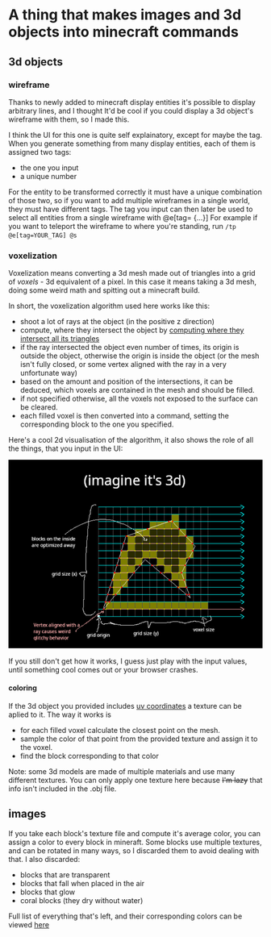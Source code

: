 <!-- # Getting Started with Create React App

This project was bootstrapped with [Create React App](https://github.com/facebook/create-react-app).

## Available Scripts

In the project directory, you can run:

### `npm start`

Runs the app in the development mode.\
Open [http://localhost:3000](http://localhost:3000) to view it in your browser.

The page will reload when you make changes.\
You may also see any lint errors in the console.

### `npm test`

Launches the test runner in the interactive watch mode.\
See the section about [running tests](https://facebook.github.io/create-react-app/docs/running-tests) for more information.

### `npm run build`

Builds the app for production to the `build` folder.\
It correctly bundles React in production mode and optimizes the build for the best performance.

The build is minified and the filenames include the hashes.\
Your app is ready to be deployed!

See the section about [deployment](https://facebook.github.io/create-react-app/docs/deployment) for more information.

### `npm run eject`

**Note: this is a one-way operation. Once you `eject`, you can't go back!**

If you aren't satisfied with the build tool and configuration choices, you can `eject` at any time. This command will remove the single build dependency from your project.

Instead, it will copy all the configuration files and the transitive dependencies (webpack, Babel, ESLint, etc) right into your project so you have full control over them. All of the commands except `eject` will still work, but they will point to the copied scripts so you can tweak them. At this point you're on your own.

You don't have to ever use `eject`. The curated feature set is suitable for small and middle deployments, and you shouldn't feel obligated to use this feature. However we understand that this tool wouldn't be useful if you couldn't customize it when you are ready for it.

## Learn More

You can learn more in the [Create React App documentation](https://facebook.github.io/create-react-app/docs/getting-started).

To learn React, check out the [React documentation](https://reactjs.org/).

### Code Splitting

This section has moved here: [https://facebook.github.io/create-react-app/docs/code-splitting](https://facebook.github.io/create-react-app/docs/code-splitting)

### Analyzing the Bundle Size

This section has moved here: [https://facebook.github.io/create-react-app/docs/analyzing-the-bundle-size](https://facebook.github.io/create-react-app/docs/analyzing-the-bundle-size)

### Making a Progressive Web App

This section has moved here: [https://facebook.github.io/create-react-app/docs/making-a-progressive-web-app](https://facebook.github.io/create-react-app/docs/making-a-progressive-web-app)

### Advanced Configuration

This section has moved here: [https://facebook.github.io/create-react-app/docs/advanced-configuration](https://facebook.github.io/create-react-app/docs/advanced-configuration)

### Deployment

This section has moved here: [https://facebook.github.io/create-react-app/docs/deployment](https://facebook.github.io/create-react-app/docs/deployment)

### `npm run build` fails to minify

This section has moved here: [https://facebook.github.io/create-react-app/docs/troubleshooting#npm-run-build-fails-to-minify](https://facebook.github.io/create-react-app/docs/troubleshooting#npm-run-build-fails-to-minify) -->

# A thing that makes images and 3d objects into minecraft commands

## 3d objects

### wireframe

Thanks to newly added to minecraft display entities it's possible to display arbitrary lines,
and I thought It'd be cool if you could display a 3d object's wireframe with them,
so I made this.

I think the UI for this one is quite self explainatory, except for maybe the tag.
When you generate something from many display entities, each of them is assigned two tags:

- the one you input
- a unique number

For the entity to be transformed correctly it must have a unique combination of those two,
so if you want to add multiple wireframes in a single world, they must have different tags.
The tag you input can then later be used to select all entities from a single wireframe with @e\[tag= {...}\]
For example if you want to teleport the wireframe to where you're standing, run `/tp @e[tag=YOUR_TAG] @s`

### voxelization

Voxelization means converting a 3d mesh made out of triangles into a grid of _voxels_ - 3d equivalent of a pixel.
In this case it means taking a 3d mesh, doing some weird math and spitting out a minecraft build.

In short, the voxelization algorithm used here works like this:

- shoot a lot of rays at the object (in the positive z direction)
- compute, where they intersect the object by [computing where they intersect all its triangles](https://en.wikipedia.org/wiki/M%C3%B6ller%E2%80%93Trumbore_intersection_algorithm)
- if the ray intersected the object even number of times, its origin is outside the object, otherwise the origin is inside the object (or the mesh isn't fully closed, or some vertex aligned with the ray in a very unfortunate way)
- based on the amount and position of the intersections, it can be deduced, which voxels are contained in the mesh and should be filled.
- if not specified otherwise, all the voxels not exposed to the surface can be cleared.
- each filled voxel is then converted into a command, setting the corresponding block to the one you specified.

Here's a cool 2d visualisation of the algorithm, it also shows the role of all the things, that you input in the UI:

<img src="/public/images/voxelization.png"/>

If you still don't get how it works, I guess just play with the input values, until something cool comes out or your browser crashes.

#### coloring

If the 3d object you provided includes [uv coordinates](https://en.wikipedia.org/wiki/UV_mapping) a texture can be aplied to it.
The way it works is

- for each filled voxel calculate the closest point on the mesh.
- sample the color of that point from the provided texture and assign it to the voxel.
- find the block corresponding to that color

Note: some 3d models are made of multiple materials and use many different textures. You can only apply one texture here because ~~I'm lazy~~ that info isn't included in the .obj file.

## images

If you take each block's texture file and compute it's average color, you can assign a color to every block in mineraft.
Some blocks use multiple textures, and can be rotated in many ways, so I discarded them to avoid dealing with that.
I also discarded:

- blocks that are transparent
- blocks that fall when placed in the air
- blocks that glow
- coral blocks (they dry without water)

Full list of everything that's left, and their corresponding colors can be viewed [here](/public/bclists/blockcolors.txt)
